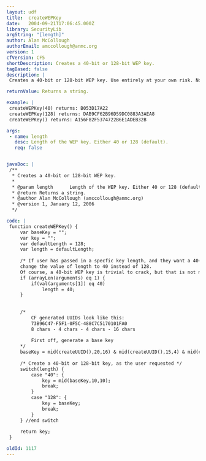 ```yaml
---
layout: udf
title:  createWEPKey
date:   2004-09-21T17:06:45.000Z
library: SecurityLib
argString: "[length]"
author: Alan McCollough
authorEmail: amccollough@anmc.org
version: 1
cfVersion: CF5
shortDescription: Creates a 40-bit or 128-bit WEP key.
tagBased: false
description: |
 Creates a 40-bit or 128-bit WEP key. Use entirely at your own risk. No security is implied or provided by using this. This function simply creates a key for you.

returnValue: Returns a string.

example: |
 createWEPKey(40) returns: B053D17A22
 createWEPKey(128) returns: DAB9CF62B96D59DC0883A3AEA8
 createWEPKey() returns: A156F82F5374722B6E1ADEB32B

args:
 - name: length
   desc: Length of the WEP key. Either 40 or 128 (default).
   req: false


javaDoc: |
 /**
  * Creates a 40-bit or 128-bit WEP key.
  * 
  * @param length      Length of the WEP key. Either 40 or 128 (default). (Optional)
  * @return Returns a string. 
  * @author Alan McCollough (amccollough@anmc.org) 
  * @version 1, January 12, 2006 
  */

code: |
 function createWEPKey() {
     var baseKey = "";
     var key = "";
     var defaultLength = 128;
     var length = defaultLength;
     
     /* If user has passed in a specfic key length, and they want a 40-bit key,
     change the value of length to 40 instead of 128.
     Of course, a 40-bit WEP key is trivial to crack, but that is not my problem. */
     if (arrayLen(arguments) eq 1) {
         if(val(arguments[1]) eq 40)
             length = 40;
     }
     
         
     /* 
         CF generated UUIDs look like this:
         73B96C47-F5F1-0F5C-488C7C5170101FA0
         8 chars - 4 chars - 4 chars - 16 chars
         
         First off, generate a base key
     */
     baseKey = mid(createUUID(),20,16) & mid(createUUID(),15,4) & mid(createUUID(),10,4) & mid(createUUID(),25,2);
     
     /* Create a 40-bit or 128-bit key, as the user requested */
     switch(length) {
         case "40": {
             key = mid(baseKey,10,10);
             break;
         }
         case "128": {
             key = baseKey;
             break;
         }
     } //end switch
     
     return key;
 }

oldId: 1117
---
```


